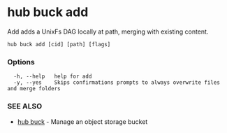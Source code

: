 # hub buck add

Add adds a UnixFs DAG locally at path, merging with existing content.

```
hub buck add [cid] [path] [flags]
```

### Options

```
  -h, --help   help for add
  -y, --yes    Skips confirmations prompts to always overwrite files and merge folders
```

### SEE ALSO

-   [hub buck](hub_buck.md) - Manage an object storage bucket
